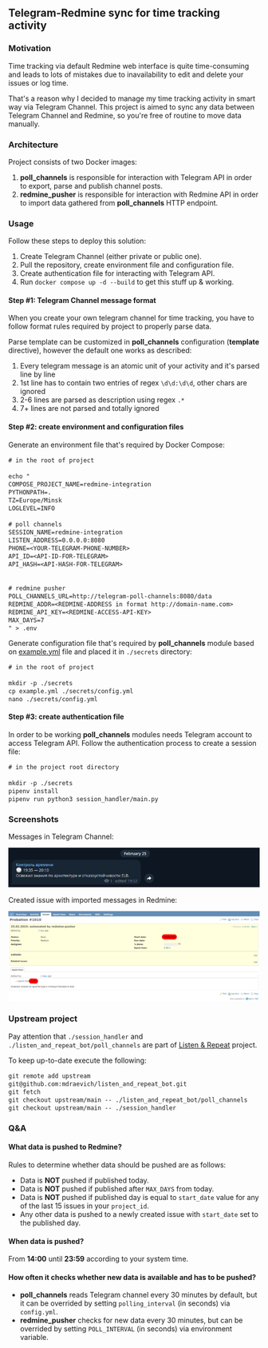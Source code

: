## Telegram-Redmine sync for time tracking activity

### Motivation
Time tracking via default Redmine web interface is quite time-consuming and leads to lots of mistakes due to inavailability to edit and delete your issues or log time.

That's a reason why I decided to manage my time tracking activity in smart way via Telegram Channel.
This project is aimed to sync any data between Telegram Channel and Redmine, so you're free of routine to move data manually.

### Architecture
Project consists of two Docker images:
1. **poll_channels** is responsible for interaction with Telegram API in order to export, parse and publish channel posts.
2. **redmine_pusher** is responsible for interaction with Redmine API in order to import data gathered from **poll_channels** HTTP endpoint.

### Usage

Follow these steps to deploy this solution:
1. Create Telegram Channel (either private or public one). 
2. Pull the repository, create environment file and configuration file.
3. Create authentication file for interacting with Telegram API.
4. Run `docker compose up -d --build` to get this stuff up & working.

#### Step #1: Telegram Channel message format

When you create your own telegram channel for time tracking, you have to follow format rules required by project to properly parse data.

Parse template can be customized in **poll_channels** configuration (**template** directive), however the default one works as described:
1. Every telegram message is an atomic unit of your activity and it's parsed line by line
2. 1st line has to contain two entries of regex `\d\d:\d\d`, other chars are ignored
3. 2-6 lines are parsed as description using regex `.*`
4. 7+ lines are not parsed and totally ignored

#### Step #2: create environment and configuration files
Generate an environment file that's required by Docker Compose:
```
# in the root of project

echo "
COMPOSE_PROJECT_NAME=redmine-integration
PYTHONPATH=.
TZ=Europe/Minsk
LOGLEVEL=INFO

# poll channels
SESSION_NAME=redmine-integration
LISTEN_ADDRESS=0.0.0.0:8080
PHONE=<YOUR-TELEGRAM-PHONE-NUMBER>
API_ID=<API-ID-FOR-TELEGRAM>
API_HASH=<API-HASH-FOR-TELEGRAM>


# redmine pusher
POLL_CHANNELS_URL=http://telegram-poll-channels:8080/data
REDMINE_ADDR=<REDMINE-ADDRESS in format http://domain-name.com>
REDMINE_API_KEY=<REDMINE-ACCESS-API-KEY>
MAX_DAYS=7
" > .env
```

Generate configuration file that's required by **poll_channels** module based on [example.yml](./example.yml) file and placed it in `./secrets` directory:
```shell
# in the root of project

mkdir -p ./secrets
cp example.yml ./secrets/config.yml
nano ./secrets/config.yml
```


#### Step #3: create authentication file
In order to be working **poll_channels** modules needs Telegram account to access Telegram API. Follow the authentication process to create a session file: 

```shell
# in the project root directory

mkdir -p ./secrets
pipenv install
pipenv run python3 session_handler/main.py
```


### Screenshots

Messages in Telegram Channel:

![telegram-published-message](./images/telegram_message.png)

Created issue with imported messages in Redmine:

![redmine-issue](./images/redmine_issue.png)

### Upstream project

Pay attention that `./session_handler` and `./listen_and_repeat_bot/poll_channels` are part of [Listen & Repeat](https://github.com/mdraevich/listen_and_repeat_bot) project.

To keep up-to-date execute the following:
```
git remote add upstream git@github.com:mdraevich/listen_and_repeat_bot.git
git fetch
git checkout upstream/main -- ./listen_and_repeat_bot/poll_channels
git checkout upstream/main -- ./session_handler

```

### Q&A

#### What data is pushed to Redmine?

Rules to determine whether data should be pushed are as follows:
- Data is **NOT** pushed if published today.
- Data is **NOT** pushed if published after `MAX_DAYS` from today.
- Data is **NOT** pushed if published day is equal to `start_date` value for any of the last 15 issues in your `project_id`.
- Any other data is pushed to a newly created issue with `start_date` set to the published day.

#### When data is pushed?

From **14:00** until **23:59** according to your system time. 


#### How often it checks whether new data is available and has to be pushed?

- **poll_channels** reads Telegram channel every 30 minutes by default, but it can be overrided by setting `polling_interval` (in seconds) via `config.yml`.
- **redmine_pusher** checks for new data every 30 minutes, but can be overrided by setting  `POLL_INTERVAL` (in seconds) via environment variable.